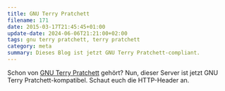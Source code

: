 ```yaml
---
title: GNU Terry Pratchett
filename: 171
date: 2015-03-17T21:45:45+01:00
update-date: 2024-06-06T21:21:00+02:00
tags: gnu terry pratchett, terry pratchett
category: meta
summary: Dieses Blog ist jetzt GNU Terry Pratchett-compliant.
---
```


Schon von [GNU Terry Pratchett](http://www.gnuterrypratchett.com/) gehört?
Nun, dieser Server ist jetzt GNU Terry Pratchett-kompatibel. Schaut euch die HTTP-Header an.
